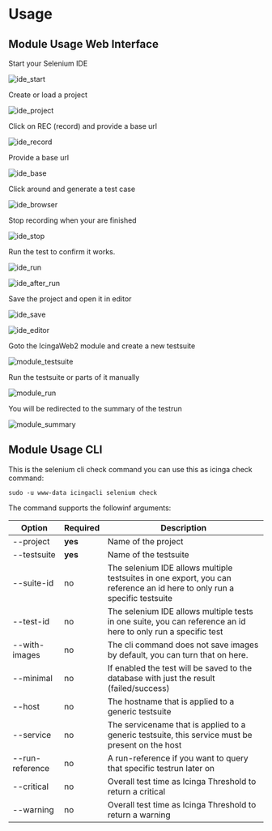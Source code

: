 # Usage <a id="module-selenium-usage"></a>

## Module Usage Web Interface <a id="module-selenium-usage-web"></a>

Start your Selenium IDE

![ide_start](img/ide_start.png)

Create or load a project

![ide_project](img/ide_project.png)

Click on REC (record) and provide a base url

![ide_record](img/ide_record.png)

Provide a base url

![ide_base](img/ide_base.png)

Click around and generate a test case

![ide_browser](img/ide_browser.png)

Stop recording when your are finished

![ide_stop](img/ide_stop.png)

Run the test to confirm it works.

![ide_run](img/ide_run.png)

![ide_after_run](img/ide_after_run.png)

Save the project and open it in editor

![ide_save](img/ide_save.png)

![ide_editor](img/ide_editor.png)

Goto the IcingaWeb2 module and create a new testsuite

![module_testsuite](img/module_testsuite.png)

Run the testsuite or parts of it manually

![module_run](img/module_run.png)

You will be redirected to the summary of the testrun

![module_summary](img/module_summary.png)

## Module Usage CLI <a id="module-selenium-usage-cli"></a>


This is the selenium cli check command you can use this as icinga check command:

```
sudo -u www-data icingacli selenium check
```

The command supports the followinf arguments:

| Option                | Required | Description                              |
| --------------------- | -------- | -----------------------------------      |
| --project                  | **yes**  | Name of the project                        |
| --testsuite               | **yes**   | Name of the testsuite                  |
| --suite-id               | no       | The selenium IDE allows multiple testsuites in one export, you can reference an id here to only run a specific testsuite                 |
| --test-id               | no       | The selenium IDE allows multiple tests in one suite, you can reference an id here to only run a specific test                 |
| --with-images         | no       | The cli command does not save images by default, you can turn that on here.                |
| --minimal           | no       | If enabled the test will be saved to the database with just the result (failed/success)                    |
| --host           | no       | The hostname that is applied to a generic testsuite                  |
| --service    | no       | The servicename that is applied to a generic testsuite, this service must be present on the host                   |
| --run-reference    | no       | A run-reference if you want to query that specific testrun later on                  |
| --critical    | no       | Overall test time as Icinga Threshold to return a critical                    |
| --warning    | no       | Overall test time as Icinga Threshold to return a warning                   |


